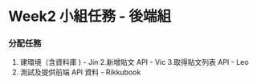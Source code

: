 # Week2 小組任務 - 後端組

### 分配任務

1. 建環境（含資料庫 ) - Jin 2.新增貼文 API - Vic 3.取得貼文列表 API - Leo
2. 測試及提供前端 API 資料 - Rikkubook
